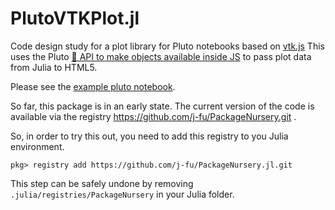 PlutoVTKPlot.jl
==================


Code design study for a plot library for Pluto notebooks based on [vtk.js](https://kitware.github.io/vtk-js/index.html)
This uses the Pluto [💁 API to make objects available inside JS](https://github.com/fonsp/Pluto.jl/pull/1124)
to pass plot data from Julia to HTML5.

Please see the [example pluto notebook](https://raw.githubusercontent.com/j-fu/PlutoVTKPlot.jl/main/examples/vtktest.jl).


So far, this package is in an early state. The current version of the code
is available via the registry https://github.com/j-fu/PackageNursery.git .

So, in order to try this out, you need to add this registry to you Julia environment.

```
pkg> registry add https://github.com/j-fu/PackageNursery.jl.git
```

This step can be safely undone by removing `.julia/registries/PackageNursery` in your
Julia folder.


